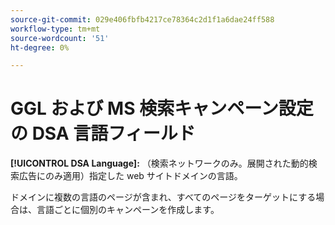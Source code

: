 ```yaml
---
source-git-commit: 029e406fbfb4217ce78364c2d1f1a6dae24ff588
workflow-type: tm+mt
source-wordcount: '51'
ht-degree: 0%

---
```

# GGL および MS 検索キャンペーン設定の DSA 言語フィールド

**[!UICONTROL DSA Language]:** （検索ネットワークのみ。展開された動的検索広告にのみ適用）指定した web サイトドメインの言語。

ドメインに複数の言語のページが含まれ、すべてのページをターゲットにする場合は、言語ごとに個別のキャンペーンを作成します。
